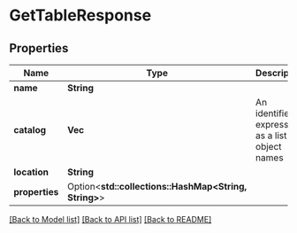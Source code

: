 # GetTableResponse

## Properties

Name | Type | Description | Notes
------------ | ------------- | ------------- | -------------
**name** | **String** |  | 
**catalog** | **Vec<String>** | An identifier expressed as a list of object names  | 
**location** | **String** |  | 
**properties** | Option<**std::collections::HashMap<String, String>**> |  | [optional]

[[Back to Model list]](../README.md#documentation-for-models) [[Back to API list]](../README.md#documentation-for-api-endpoints) [[Back to README]](../README.md)


